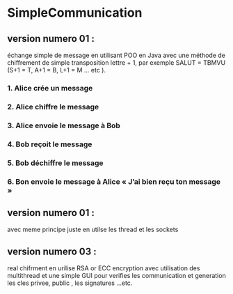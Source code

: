 # SimpleCommunication

## version numero 01 : 

échange simple de message en utilisant POO en Java avec une méthode de chiffrement de simple transposition lettre + 1, par exemple SALUT = TBMVU (S+1 = T,
A+1 = B, L+1 = M ... etc ).


### 1. Alice crée un message
### 2. Alice chiffre le message
### 3. Alice envoie le message à Bob
### 4. Bob reçoit le message
### 5. Bob déchiffre le message
### 6. Bon envoie le message à Alice « J’ai bien reçu ton message »


## version numero 01 :
avec meme principe juste en utilse les thread et les sockets


## version numero 03 :
real chifrment en urilise RSA or ECC encryption avec utilisation des multithread et une simple GUI pour verifies les communication et generation les cles privee, public , les signatures ...etc.



